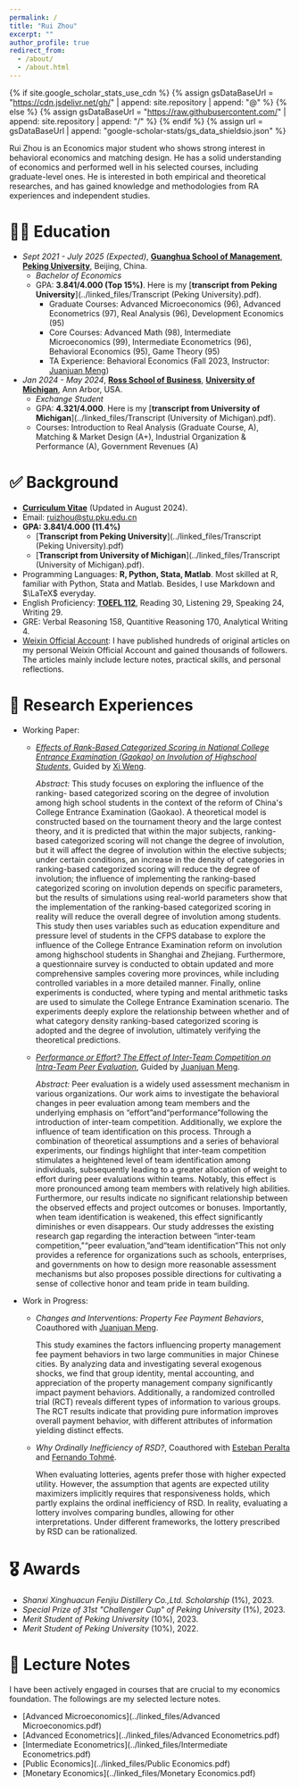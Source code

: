 ```yaml
---
permalink: /
title: "Rui Zhou"
excerpt: ""
author_profile: true
redirect_from: 
  - /about/
  - /about.html
---
```


{% if site.google_scholar_stats_use_cdn %}
{% assign gsDataBaseUrl = "https://cdn.jsdelivr.net/gh/" | append: site.repository | append: "@" %}
{% else %}
{% assign gsDataBaseUrl = "https://raw.githubusercontent.com/" | append: site.repository | append: "/" %}
{% endif %}
{% assign url = gsDataBaseUrl | append: "google-scholar-stats/gs_data_shieldsio.json" %}


Rui Zhou is an Economics major student who shows strong interest in behavioral economics and matching design. He has a solid understanding of economics and performed well in his selected courses, including graduate-level ones. He is interested in both empirical and theoretical researches, and has gained knowledge and methodologies from RA experiences and independent studies.



<span class='anchor' id='education'></span>

# 🧑‍🎓 Education

- *Sept 2021 - July 2025 (Expected)*, [**Guanghua School of Management**](https://en.gsm.pku.edu.cn/), [**Peking University**](https://english.pku.edu.cn/), Beijing, China.
  - _Bachelor of Economics_
  - GPA: **3.841/4.000 (Top 15%)**. Here is my [**transcript from Peking University**](../linked_files/Transcript (Peking University).pdf).
    * Graduate Courses: Advanced Microeconomics (96), Advanced Econometrics (97), Real Analysis (96), Development Economics (95)
    * Core Courses: Advanced Math (98), Intermediate Microeconomics (99), Intermediate Econometrics (96), Behavioral Economics (95), Game Theory (95)
    * TA Experience: Behavioral Economics (Fall 2023, Instructor: [Juanjuan Meng](https://en.gsm.pku.edu.cn/faculty/jumeng/))
      <!-- Advanced Microeconomics (Fall 2024, Instructor: [Eric Shi](https://econ.pku.edu.cn/english/faculty/fulltimefaculty/sdfasd/357924.htm)) -->
- *Jan 2024 - May 2024*, [**Ross School of Business**](https://michiganross.umich.edu/), [**University of Michigan**](https://umich.edu/), Ann Arbor, USA.
  - _Exchange Student_
  - GPA: **4.321/4.000**. Here is my [**transcript from University of Michigan**](../linked_files/Transcript (University of Michigan).pdf).
  - Courses: Introduction to Real Analysis (Graduate Course, A), Matching & Market Design (A+), Industrial Organization & Performance (A), Government Revenues (A) 

<span class='anchor' id='background'></span>


# ✅ Background

* [**Curriculum Vitae**](../linked_files/Rui_Zhou_CV.pdf) (Updated in August 2024).
* Email: <a href="mailto:ruizhou@stu.pku.edu.cn">ruizhou@stu.pku.edu.cn</a>
* **GPA: 3.841/4.000 (11.4%)**
  * [**Transcript from Peking University**](../linked_files/Transcript (Peking University).pdf)
  * [**Transcript from University of Michigan**](../linked_files/Transcript (University of Michigan).pdf).
* Programming Languages: **R, Python, Stata, Matlab**. Most skilled at R, familiar with Python, Stata and Matlab. Besides, I use Markdown and $\LaTeX$ everyday.
* English Proficiency: [**TOEFL 112**](../linked_files/Rui_Zhou_TOEFL.pdf), Reading 30, Listening 29, Speaking 24, Writing 29.
* GRE: Verbal Reasoning 158, Quantitive Reasoning 170, Analytical Writing 4.
* [Weixin Official Account](https://mp.weixin.qq.com/s?__biz=Mzk0NTMxNjcxNg==&mid=2247491485&idx=1&sn=c4fda51b662c9130550966d2eb22787e&chksm=c316699ef461e0887070e8ffcf1063606982dde436ac0c45437d1a35dd4552d443991dd4d635#rd): I have published hundreds of original articles on my personal Weixin Official Account and gained thousands of followers. The articles mainly include lecture notes, practical skills, and personal reflections.


<span class='anchor' id='researchexp'></span>


# 🧪 Research Experiences

* Working Paper:
  * [_Effects of Rank-Based Categorized Scoring in National College Entrance Examination (Gaokao) on Involution of Highschool Students_](../linked_files/等级赋分制对高考考生内卷程度的影响.pdf), Guided by [Xi Weng](https://en.gsm.pku.edu.cn/faculty/wengxi125/).

    *Abstract:* This study focuses on exploring the influence of the ranking- based categorized scoring on the degree of involution among high school students in the context of the reform of China's College Entrance Examination (Gaokao). A theoretical model is constructed based on the tournament theory and the large contest theory, and it is predicted that within the major subjects, ranking-based categorized scoring will not change the degree of involution, but it will affect the degree of involution within the elective subjects; under certain conditions, an increase in the density of categories in ranking-based categorized scoring will reduce the degree of involution; the influence of implementing the ranking-based categorized scoring on involution depends on specific parameters, but the results of simulations using real-world parameters show that the implementation of the ranking-based categorized scoring in reality will reduce the overall degree of involution among students. This study then uses variables such as education expenditure and pressure level of students in the CFPS database to explore the influence of the College Entrance Examination reform on involution among highschool students in Shanghai and Zhejiang. Furthermore, a questionnaire survey is conducted to obtain updated and more comprehensive samples covering more provinces, while including controlled variables in a more detailed manner. Finally, online experiments is conducted, where typing and mental arithmetic tasks are used to simulate the College Entrance Examination scenario. The experiments deeply explore the relationship between whether and of what category density ranking-based categorized scoring is adopted and the degree of involution, ultimately verifying the theoretical predictions.
  * [_Performance or Effort? The Effect of Inter-Team Competition on Intra-Team Peer Evaluation_](../linked_files/“功劳”还是“苦劳”？——团队间竞争对团队成员互评的影响.pdf), Guided by [Juanjuan Meng](https://en.gsm.pku.edu.cn/faculty/jumeng/).

    *Abstract:* Peer evaluation is a widely used assessment mechanism in various organizations. Our work aims to investigate the behavioral changes in peer evaluation among team members and the underlying emphasis on “effort”and“performance”following the introduction of inter-team competition. Additionally, we explore the influence of team identification on this process. Through a combination of theoretical assumptions and a series of behavioral experiments, our findings highlight that inter-team competition stimulates a heightened level of team identification among individuals, subsequently leading to a greater allocation of weight to effort during peer evaluations within teams. Notably, this effect is more pronounced among team members with relatively high abilities. Furthermore, our results indicate no significant relationship between the observed effects and project outcomes or bonuses. Importantly, when team identification is weakened, this effect significantly diminishes or even disappears. Our study addresses the existing research gap regarding the interaction between “inter-team competition,"“peer evaluation,”and“team identification”This not only provides a reference for organizations such as schools, enterprises, and governments on how to design more reasonable assessment mechanisms but also proposes possible directions for cultivating a sense of collective honor and team pride in team building.
* Work in Progress:
  * _Changes and Interventions: Property Fee Payment Behaviors_, Coauthored with [Juanjuan Meng](https://en.gsm.pku.edu.cn/faculty/jumeng/).

    This study examines the factors influencing property management fee payment behaviors in two large communities in major Chinese cities. By analyzing data and investigating several exogenous shocks, we find that group identity, mental accounting, and appreciation of the property management company significantly impact payment behaviors. Additionally, a randomized controlled trial (RCT) reveals different types of information to various groups. The RCT results indicate that providing pure information improves overall payment behavior, with different attributes of information yielding distinct effects.
  * _Why Ordinally Inefficiency of RSD?_, Coauthored with [Esteban Peralta](https://sites.lsa.umich.edu/eperalta/) and [Fernando Tohmé](https://gcas.ie/why-gcas/research/research-fellows/fernando-tohme).

    When evaluating lotteries, agents prefer those with higher expected utility. However, the assumption that agents are expected utility maximizers implicitly requires that responsiveness holds, which partly explains the ordinal inefficiency of RSD. In reality, evaluating a lottery involves comparing bundles, allowing for other interpretations. Under different frameworks, the lottery prescribed by RSD can be rationalized.

<span class='anchor' id='awards'></span>

# 🎖 Awards

* _Shanxi Xinghuacun Fenjiu Distillery Co.,Ltd. Scholarship_ (1%), 2023.
* _Special Prize of 31st "Challenger Cup" of Peking University_ (1%), 2023.
* _Merit Student of Peking University_ (10%), 2023.
* _Merit Student of Peking University_ (10%), 2022.

<span class='anchor' id='lecturenotes'></span>

# 📒 Lecture Notes

I have been actively engaged in courses that are crucial to my economics foundation. The followings are my selected lecture notes.

* [Advanced Microeconomics](../linked_files/Advanced Microeconomics.pdf)
* [Advanced Econometrics](../linked_files/Advanced Econometrics.pdf)
* [Intermediate Econometrics](../linked_files/Intermediate Econometrics.pdf)
* [Public Economics](../linked_files/Public Economics.pdf)
* [Monetary Economics](../linked_files/Monetary Economics.pdf)

